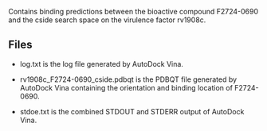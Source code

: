 Contains binding predictions between the bioactive compound F2724-0690 and the cside search space on the virulence factor rv1908c.

## Files

- log.txt is the log file generated by AutoDock Vina.

- rv1908c_F2724-0690_cside.pdbqt is the PDBQT file generated by AutoDock Vina containing the orientation and binding location of F2724-0690.

- stdoe.txt is the combined STDOUT and STDERR output of AutoDock Vina.

